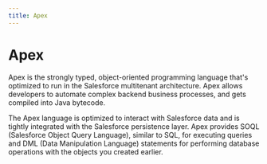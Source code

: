 ```yaml
---
title: Apex
---
```


# Apex

Apex is the strongly typed, object-oriented programming language that's optimized to run in the Salesforce multitenant architecture. Apex allows developers to automate complex backend business processes, and gets compiled into Java bytecode.

The Apex language is optimized to interact with Salesforce data and is tightly integrated with the Salesforce persistence layer. Apex provides SOQL (Salesforce Object Query Language), similar to SQL, for executing queries and DML (Data Manipulation Language) statements for performing database operations with the objects you created earlier.
